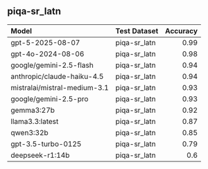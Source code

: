 ## piqa-sr_latn

| Model                        | Test Dataset   |   Accuracy |
|:-----------------------------|:---------------|-----------:|
| gpt-5-2025-08-07             | piqa-sr_latn   |       0.99 |
| gpt-4o-2024-08-06            | piqa-sr_latn   |       0.98 |
| google/gemini-2.5-flash      | piqa-sr_latn   |       0.94 |
| anthropic/claude-haiku-4.5   | piqa-sr_latn   |       0.94 |
| mistralai/mistral-medium-3.1 | piqa-sr_latn   |       0.93 |
| google/gemini-2.5-pro        | piqa-sr_latn   |       0.93 |
| gemma3:27b                   | piqa-sr_latn   |       0.92 |
| llama3.3:latest              | piqa-sr_latn   |       0.87 |
| qwen3:32b                    | piqa-sr_latn   |       0.85 |
| gpt-3.5-turbo-0125           | piqa-sr_latn   |       0.79 |
| deepseek-r1:14b              | piqa-sr_latn   |       0.6  |